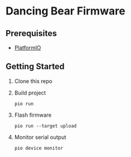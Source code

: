 # Dancing Bear Firmware

## Prerequisites

- [PlatformIO](https://platformio.org/platformio-ide)

## Getting Started

1. Clone this repo
2. Build project

    ```shell
    pio run
    ```

3. Flash firmware

    ```shell
    pio run --target upload
    ```

4. Monitor serial output

    ```shell
    pio device monitor
    ```
